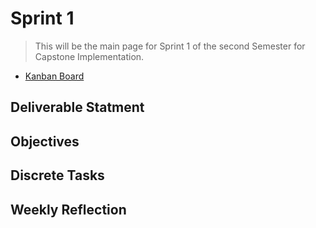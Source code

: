 # Sprint 1
> This will be the main page for Sprint 1 of the second Semester for Capstone Implementation.

* [Kanban Board](https://github.com/users/seabar24/projects/3)

## Deliverable Statment

## Objectives

## Discrete Tasks

## Weekly Reflection
